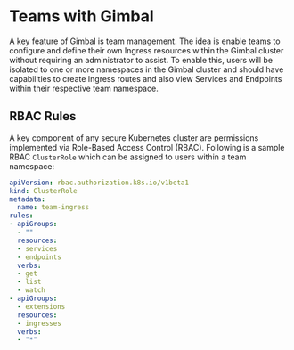 # Teams with Gimbal

A key feature of Gimbal is team management. The idea is enable teams to configure and define their own Ingress resources within the Gimbal cluster without requiring an administrator to assist. To enable this, users will be isolated to one or more namespaces in the Gimbal cluster and should have capabilities to create Ingress routes and also view Services and Endpoints within their respective team namespace. 

## RBAC Rules 

A key component of any secure Kubernetes cluster are permissions implemented via Role-Based Access Control (RBAC). Following is a sample RBAC `ClusterRole` which can be assigned to users within a team namespace:

```yaml
apiVersion: rbac.authorization.k8s.io/v1beta1
kind: ClusterRole
metadata:
  name: team-ingress
rules:
- apiGroups:
  - ""
  resources:
  - services
  - endpoints
  verbs:
  - get
  - list
  - watch
- apiGroups:
  - extensions
  resources:
  - ingresses
  verbs:
  - "*"
```